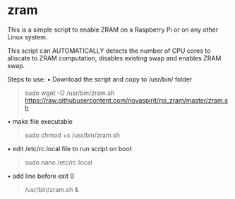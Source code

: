 # zram
This is a simple script to enable ZRAM on a Raspberry Pi or on any other Linux system.

This script can AUTOMATICALLY detects the number of CPU cores to allocate to ZRAM computation, disables existing swap and enables ZRAM swap.

Steps to use:
• Download the script and copy to /usr/bin/ folder
> sudo wget -O /usr/bin/zram.sh https://raw.githubusercontent.com/novaspirit/rpi_zram/master/zram.sh

• make file executable
> sudo chmod +x /usr/bin/zram.sh

• edit /etc/rc.local file to run script on boot
> sudo nano /etc/rc.local

• add line before exit 0
> /usr/bin/zram.sh &
